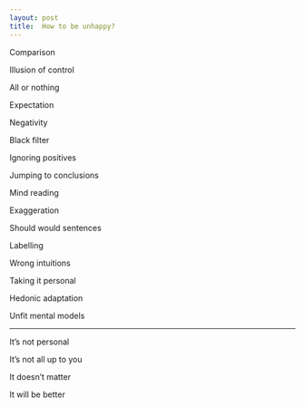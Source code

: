 ```yaml
---
layout: post
title:  How to be unhappy?
---
```



 
Comparison 

Illusion of control

All or nothing 

Expectation 

Negativity 

Black filter 

Ignoring positives

Jumping to conclusions 

Mind reading 

Exaggeration 

Should would sentences

Labelling

Wrong intuitions 

Taking it personal 

Hedonic adaptation 

Unfit mental models


---

It’s not personal 

It’s not all up to you 

It doesn’t matter 

It will be better
